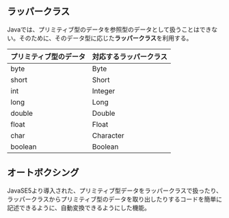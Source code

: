 ## ラッパークラス

Javaでは、プリミティブ型のデータを参照型のデータとして扱うことはできない。そのために、そのデータ型に応じた**ラッパークラス**を利用する。

プリミティブ型のデータ|対応するラッパークラス
--|--
byte|Byte
short|Short
int|Integer
long|Long
double|Double
float|Float
char|Character
boolean|Boolean

## オートボクシング

JavaSE5より導入された、プリミティブ型データをラッパークラスで扱ったり、ラッパークラスからプリミティブ型のデータを取り出したりするコードを簡単に記述できるように、自動変換できるようにした機能。

